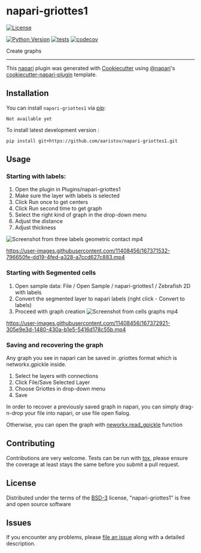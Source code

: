# napari-griottes1

[![License](https://img.shields.io/pypi/l/napari-griottes1.svg?color=green)](https://github.com/aaristov/napari-griottes1/raw/main/LICENSE)
<!-- [![PyPI](https://img.shields.io/pypi/v/napari-griottes1.svg?color=green)](https://pypi.org/project/napari-griottes1) -->
[![Python Version](https://img.shields.io/pypi/pyversions/napari-griottes1.svg?color=green)](https://python.org)
[![tests](https://github.com/aaristov/napari-griottes1/workflows/tests/badge.svg)](https://github.com/aaristov/napari-griottes1/actions)
[![codecov](https://codecov.io/gh/aaristov/napari-griottes1/branch/main/graph/badge.svg)](https://codecov.io/gh/aaristov/napari-griottes1)
<!-- [![napari hub](https://img.shields.io/endpoint?url=https://api.napari-hub.org/shields/napari-griottes1)](https://napari-hub.org/plugins/napari-griottes1) -->

Create graphs

----------------------------------

This [napari] plugin was generated with [Cookiecutter] using [@napari]'s [cookiecutter-napari-plugin] template.

<!--
Don't miss the full getting started guide to set up your new package:
https://github.com/napari/cookiecutter-napari-plugin#getting-started

and review the napari docs for plugin developers:
https://napari.org/plugins/stable/index.html
-->

## Installation

You can install `napari-griottes1` via [pip]:

    Not available yet



To install latest development version :

    pip install git+https://github.com/aaristov/napari-griottes1.git

## Usage

### Starting with labels:

1. Open the plugin in Plugins/napari-griottes1
2. Make sure the layer with labels is selected 
3. Click Run once to get centers
4. Click Run second time to get graph
5. Select the right kind of graph in the drop-down menu
6. Adjust the distance
7. Adjust thickness

![Screenshot from three labels geometric contact mp4](https://user-images.githubusercontent.com/11408456/167371516-05db2ba5-cdfc-47c4-a488-8f46afd0ae5b.png)


https://user-images.githubusercontent.com/11408456/167371532-796650fe-dd19-4fed-a328-a7ccd627c883.mp4

### Starting with Segmented cells

1. Open sample data: File / Open Sample / napari-griottes1 / Zebrafish 2D with labels
2. Convert the segmented layer to napari labels (right click - Convert to labels)
3. Proceed with graph creation
![Screenshot from cells graphs mp4](https://user-images.githubusercontent.com/11408456/167372895-3c9036b9-af50-4575-bcf3-1805eb261bd7.png)



https://user-images.githubusercontent.com/11408456/167372921-305e9e3d-1480-430a-b1e5-5416d178c55b.mp4

### Saving and recovering the graph

Any graph you see in napari can be saved in .griottes format which is networkx.gpickle inside.
1. Select he layers with connections
2. Click File/Save Selected Layer
3. Choose Griottes in drop-down menu
4. Save

In order to recover a previously saved graph in napari, you can simply drag-n-drop your file into napari, or use file open fialog.

Otherwise, you can open the graph with [neworkx.read_gpickle](https://networkx.org/documentation/stable/reference/readwrite/generated/networkx.readwrite.gpickle.read_gpickle.html) function 

## Contributing

Contributions are very welcome. Tests can be run with [tox], please ensure
the coverage at least stays the same before you submit a pull request.

## License

Distributed under the terms of the [BSD-3] license,
"napari-griottes1" is free and open source software

## Issues

If you encounter any problems, please [file an issue] along with a detailed description.

[napari]: https://github.com/napari/napari
[Cookiecutter]: https://github.com/audreyr/cookiecutter
[@napari]: https://github.com/napari
[MIT]: http://opensource.org/licenses/MIT
[BSD-3]: http://opensource.org/licenses/BSD-3-Clause
[GNU GPL v3.0]: http://www.gnu.org/licenses/gpl-3.0.txt
[GNU LGPL v3.0]: http://www.gnu.org/licenses/lgpl-3.0.txt
[Apache Software License 2.0]: http://www.apache.org/licenses/LICENSE-2.0
[Mozilla Public License 2.0]: https://www.mozilla.org/media/MPL/2.0/index.txt
[cookiecutter-napari-plugin]: https://github.com/napari/cookiecutter-napari-plugin

[file an issue]: https://github.com/aaristov/napari-griottes1/issues

[napari]: https://github.com/napari/napari
[tox]: https://tox.readthedocs.io/en/latest/
[pip]: https://pypi.org/project/pip/
[PyPI]: https://pypi.org/
